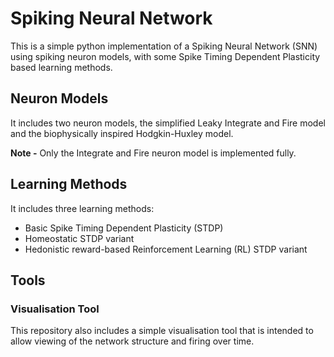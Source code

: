 # Spiking Neural Network

This is a simple python implementation of a Spiking Neural Network (SNN) using spiking neuron models, with some Spike Timing Dependent Plasticity based learning methods.

## Neuron Models
It includes two neuron models, the simplified Leaky Integrate and Fire model and the biophysically inspired Hodgkin-Huxley model.

**Note -** Only the Integrate and Fire neuron model is implemented fully.

## Learning Methods
It includes three learning methods:
- Basic Spike Timing Dependent Plasticity (STDP)
- Homeostatic STDP variant
- Hedonistic reward-based Reinforcement Learning (RL) STDP variant

## Tools

### Visualisation Tool
This repository also includes a simple visualisation tool that is intended to allow viewing of the network structure and firing over time.

